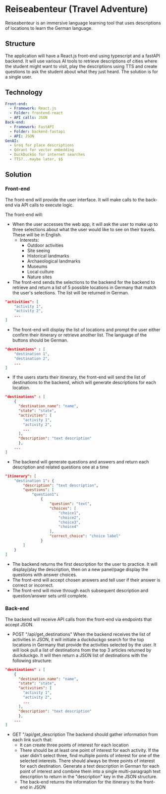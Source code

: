 # Reiseabenteur (Travel Adventure)

Reiseabenteur is an immersive language learning tool that uses descriptions of locations to learn the German language.

## Structure

The application will have a React.js front-end using typescript and a fastAPI backend. It will use various AI tools to retrieve descriptions of cities where the student might want to visit, play the descriptions using TTS and create questions to ask the student about what they just heard. The solution is for a single user.

## Technology

```yaml
Front-end: 
  - Framework: React.js
  - Folder: frontend-react
  - API calls: JSON
Back-end:
  - Framework: FastAPI
  - Folder: backend-fastapi
  - API: JSON
GenAI:
  - Groq for place descriptions
  - Qdrant for vector embedding
  - DuckDuckGo for internet searches
  - TTS?...maybe later, $$
```

## Solution

### Front-end

The front-end will provide the user interface. It will make calls to the back-end via API calls to execute logic.

The front-end will:

- When the user accesses the web app, it will ask the user to make up to three selections about what the user would like to see on their travels. These will be in English.
  - Interests:
    - Outdoor activities
    - Site seeing
    - Historical landmarks
    - Archaeological landmarks
    - Museums
    - Local culture
    - Nature sites
- The front-end sends the selections to the backend for the backend to retrieve and return a list of 5 possible locations in Germany that match the user's selections. The list will be returned in German.

```json
"activities": [
    "activity 1",
    "activity 2",
    ...
]
```

- The front-end will display the list of locations and prompt the user either confirm their itinerary or retrieve another list. The language of the buttons should be German.

```json
"destinations" : [
    "destination 1",
    "destination 2",
    ...
]
```

- If the users starts their itinerary, the front-end will send the list of destinations to the backend, which will generate descriptions for each location.

```json
"destinations" : [
    {
      "destination_name": "name",
      "state": "state",
      "activities": [
        "activity 1",
        "activity 2",
        ...
      ],
      "description": "text description"
      },
    ...
]
```

- The backend will generate questions and answers and return each description and related questions one at a time

```json
"itinerary": [
    "destination 1": {
        "description": "text description",
        "questions": [
            "question1":
                {
                    "question": "text",
                    "choices": [
                        "choice1",
                        "choice2",
                        "choice3",
                        "choice4"
                    ],
                    "correct_choice": "choice label"
                }
        ]
    }
]
```

- The backend returns the first description for the user to practice. It will display/play the description, then on a new panel/page display the questions with answer choices.
- The front-end will accept chosen answers and tell user if their answer is correct or incorrect.
- The front-end will move through each subsequent description and question/answer sets until complete.

### Back-end

The backend will receive API calls from the front-end via endpoints that accept JSON.

- POST "/api/get_destinations"
  When the backend receives the list of activities in JSON, it will initiate a duckduckgo search for the top locations in Germany that provide the activities selected by the user. It will look pull a list of destinations from the top 3 articles returned by duckduckgo. It will then return a JSON list of destinations with the following structure:
  
```json
"destinations" : [
    {
      "destination_name": "name",
      "state": "state",
      "activities": [
        "activity 1",
        "activity 2",
        ...
      ],
      "description": "text description"
      },
    ...
]
```

- GET "/api/get_description
  The backend should gather information from each link such that:
  - It can create three points of interest for each location
  - There should be at least one point of interest for each activity. If the user didn't select three, find multiple points of interest for one of the selected interests. There should always be three points of interest for each destination.
  Generate a text description in German for each point of interest and combine them into a single multi-paragraph text description to return in the "description" key in the JSON structure.
  - The back-end returns the information for the itinerary to the front-end in JSON


